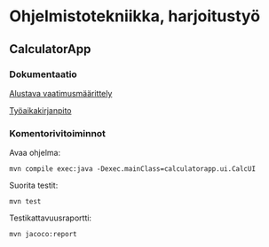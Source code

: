 # Ohjelmistotekniikka, harjoitustyö

## CalculatorApp

### Dokumentaatio

[Alustava vaatimusmäärittely](https://github.com/vexoo/ot-harjoitustyo/blob/master/CalculatorApp/dokumentaatio/vaatimusmaarittely.md)

[Työaikakirjanpito](https://github.com/vexoo/ot-harjoitustyo/blob/master/CalculatorApp/dokumentaatio/tyoaikakirjanpito.md)

### Komentorivitoiminnot

Avaa ohjelma:

```
mvn compile exec:java -Dexec.mainClass=calculatorapp.ui.CalcUI
```

Suorita testit:

```
mvn test
```

Testikattavuusraportti:

```
mvn jacoco:report
```
